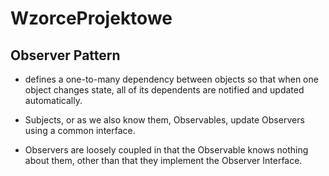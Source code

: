 # WzorceProjektowe


## Observer Pattern

  - defines a one-to-many dependency between objects so that when one object changes state, all of its dependents are
  notified and updated automatically.

  - Subjects, or as we also know them, Observables, update Observers using a common interface.

  - Observers are loosely coupled in that the Observable knows nothing about them, other than that they implement the
    Observer Interface.


